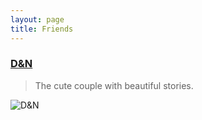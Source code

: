 ```yaml
---
layout: page
title: Friends
---
```


### [D&N](https://dd.bingyan.net) 
>The cute couple with beautiful stories.

![D&N](https://dd.bingyan.net/content/images/2016/04/abcover.jpg)
